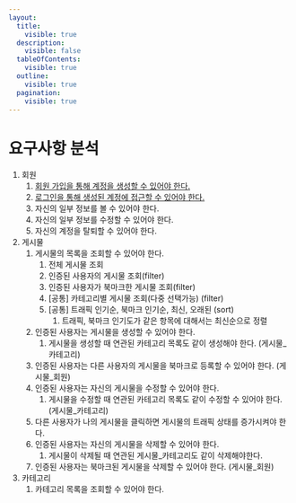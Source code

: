 ```yaml
---
layout:
  title:
    visible: true
  description:
    visible: false
  tableOfContents:
    visible: true
  outline:
    visible: true
  pagination:
    visible: true
---
```


# 요구사항 분석

1. 회원
   1. [회원 가입을 통해 계정을 생성할 수 있어야 한다.](undefined/undefined.md)
   2. [로그인을 통해 생성된 계정에 접근할 수 있어야 한다.](undefined/undefined.md)
   3. 자신의 일부 정보를 볼 수 있어야 한다.
   4. 자신의 일부 정보를 수정할 수 있어야 한다.
   5. 자신의 계정을 탈퇴할 수 있어야 한다.
2. 게시물
   1. 게시물의 목록을 조회할 수 있어야 한다.
      1. 전체 게시물 조회
      2. 인증된 사용자의  게시물 조회(filter)
      3. 인증된 사용자가  북마크한 게시물 조회(filter)
      4. \[공통] 카테고리별 게시물 조회(다중 선택가능) (filter)
      5. \[공통] 트래픽 인기순, 북마크 인기순, 최신, 오래된 (sort)
         1. 트래픽, 북마크 인기도가 같은 항목에 대해서는 최신순으로 정렬
   2. 인증된 사용자는 게시물을 생성할 수 있어야 한다.
      1. 게시물을 생성할 때 연관된 카테고리 목록도 같이 생성해야 한다. (게시물\_카테고리)
   3. 인증된 사용자는 다른 사용자의 게시물을 북마크로 등록할 수 있어야 한다. (게시물\_회원)
   4. 인증된 사용자는 자신의 게시물을 수정할 수 있어야 한다.
      1. 게시물을 수정할 때 연관된 카테고리 목록도 같이 수정할 수 있어야 한다.(게시물\_카테고리)
   5. 다른 사용자가 나의 게시물을 클릭하면  게시물의 트래픽 상태를 증가시켜야 한다.
   6. 인증된 사용자는 자신의 게시물을 삭제할 수 있어야 한다.
      1. 게시물이 삭제될 때 연관된 게시물\_카테고리도 같이 삭제해야한다.
   7. 인증된 사용자는 북마크된 게시물을 삭제할 수 있어야 한다. (게시물\_회원)
3. 카테고리
   1. 카테고리 목록을 조회할 수 있어야 한다.

